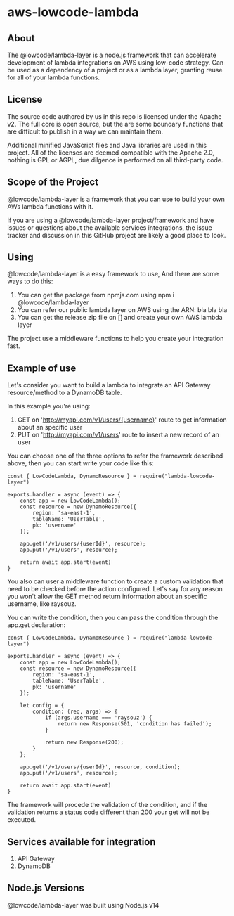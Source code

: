# aws-lowcode-lambda

About
-----
The @lowcode/lambda-layer is a node.js framework that can accelerate development of lambda integrations on AWS using low-code strategy. Can be used as a dependency of a project or as a lambda layer, granting reuse for all of your lambda functions.

License
-----------------

The source code authored by us in this repo is licensed under the Apache v2. The full core is open source, but the are some boundary functions that are difficult to publish in a way we can maintain them.

Additional minified JavaScript files and Java libraries are used in this project. All of the licenses are deemed compatible with the Apache 2.0, nothing is GPL or AGPL, due dilgence is performed on all third-party code.

Scope of the Project
--------------------

@lowcode/lambda-layer is a framework that you can use to build your own AWs lambda functions with it.

If you are using a @lowcode/lambda-layer project/framework and have issues or questions about the available services integrations, the issue tracker and discussion in this GitHub project are likely a good place to look.

Using
-----

@lowcode/lambda-layer is a easy framework to use, And there are some ways to do this:

1. You can get the package from npmjs.com using npm i @lowcode/lambda-layer
2. You can refer our public lambda layer on AWS using the ARN: bla bla bla
3. You can get the release zip file on [] and create your own AWS lambda layer

The project use a middleware functions to help you create your integration fast.

Example of use
--------------
Let's consider you want to build a lambda to integrate an API Gateway resource/method to a DynamoDB table.

In this example you're using:
1. GET on 'http://myapi.com/v1/users/{username}' route to get information about an specific user
2. PUT on 'http://myapi.com/v1/users' route to insert a new record of an user

You can choose one of the three options to refer the framework described above, then you can start write your code like this:
```nodejs
const { LowCodeLambda, DynamoResource } = require("lambda-lowcode-layer")

exports.handler = async (event) => {
    const app = new LowCodeLambda();
    const resource = new DynamoResource({
        region: 'sa-east-1', 
        tableName: 'UserTable',
        pk: 'username'
    });

    app.get('/v1/users/{userId}', resource);
    app.put('/v1/users', resource);

    return await app.start(event)
}
```

You also can user a middleware function to create a custom validation that need to be checked before the action configured. Let's say for any reason you won't allow the GET method return information about an specific username, like raysouz.

You can write the condition, then you can pass the condition through the app.get declaration:
```nodejs
const { LowCodeLambda, DynamoResource } = require("lambda-lowcode-layer")

exports.handler = async (event) => {
    const app = new LowCodeLambda();
    const resource = new DynamoResource({
        region: 'sa-east-1', 
        tableName: 'UserTable',
        pk: 'username'
    });

    let config = {
        condition: (req, args) => {
            if (args.username === 'raysouz') {
                return new Response(501, 'condition has failed');
            }

            return new Response(200);
        }
    };

    app.get('/v1/users/{userId}', resource, condition);
    app.put('/v1/users', resource);

    return await app.start(event)
}
```

The framework will procede the validation of the condition, and if the validation returns a status code different than 200 your get will not be executed.

Services available for integration
----------------------------------

1. API Gateway
2. DynamoDB

Node.js Versions
----------------

@lowcode/lambda-layer was built using Node.js v14